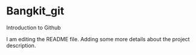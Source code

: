 # Bangkit_git
Introduction to Github

I am editing the README file. Adding some more details about the project description.
